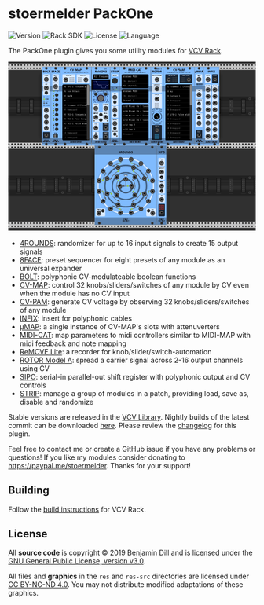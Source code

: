 # stoermelder PackOne

<!-- Version and License Badges -->
![Version](https://img.shields.io/badge/version-1.2.0-green.svg?style=flat-square)
![Rack SDK](https://img.shields.io/badge/Rack--SDK-1.1.6-red.svg?style=flat-square)
![License](https://img.shields.io/badge/license-GPLv3-blue.svg?style=flat-square)
![Language](https://img.shields.io/badge/language-C++-yellow.svg?style=flat-square)

The PackOne plugin gives you some utility modules for [VCV Rack](https://www.vcvrack.com).

![Intro image](./docs/intro.png)

- [4ROUNDS](./docs/FourRounds.md): randomizer for up to 16 input signals to create 15 output signals
- [8FACE](./docs/EightFace.md): preset sequencer for eight presets of any module as an universal expander
- [BOLT](./docs/Bolt.md): polyphonic CV-modulateable boolean functions
- [CV-MAP](./docs/CVMap.md): control 32 knobs/sliders/switches of any module by CV even when the module has no CV input
- [CV-PAM](./docs/CVPam.md): generate CV voltage by observing 32 knobs/sliders/switches of any module
- [INFIX](./docs/Infix.md): insert for polyphonic cables
- [µMAP](./docs/CVMapMicro.md): a single instance of CV-MAP's slots with attenuverters
- [MIDI-CAT](./docs/MidiCat.md): map parameters to midi controllers similar to MIDI-MAP with midi feedback and note mapping
- [ReMOVE Lite](./docs/ReMove.md): a recorder for knob/slider/switch-automation
- [ROTOR Model A](./docs/RotorA.md): spread a carrier signal across 2-16 output channels using CV
- [SIPO](./docs/Sipo.md): serial-in parallel-out shift register with polyphonic output and CV controls
- [STRIP](./docs/Strip.md): manage a group of modules in a patch, providing load, save as, disable and randomize

Stable versions are released in the [VCV Library](https://vcvrack.com/plugins.html#packone). Nightly builds of the latest commit can be downloaded [here](https://github.com/stoermelder/vcvrack-packone/releases/tag/Nightly). Please review the [changelog](./CHANGELOG.md) for this plugin.

Feel free to contact me or create a GitHub issue if you have any problems or questions!
If you like my modules consider donating to https://paypal.me/stoermelder. Thanks for your support!

## Building

Follow the [build instructions](https://vcvrack.com/manual/Building.html#building-rack-plugins) for VCV Rack.

## License

All **source code** is copyright © 2019 Benjamin Dill and is licensed under the [GNU General Public License, version v3.0](./LICENSE.txt).

All files and **graphics** in the `res` and `res-src` directories are licensed under [CC BY-NC-ND 4.0](https://creativecommons.org/licenses/by-nc-nd/4.0/). You may not distribute modified adaptations of these graphics.